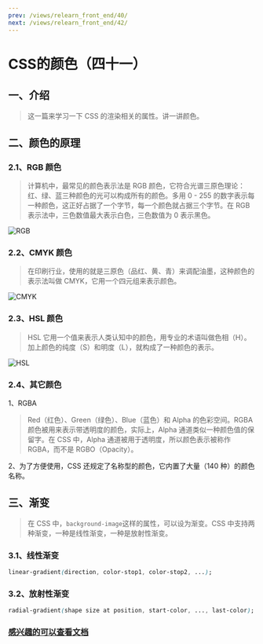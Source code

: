 ```yaml
---
prev: /views/relearn_front_end/40/
next: /views/relearn_front_end/42/
---
```

# CSS的颜色（四十一）

## 一、介绍

> 这一篇来学习一下 CSS 的渲染相关的属性。讲一讲颜色。

## 二、颜色的原理

### 2.1、RGB 颜色

> 计算机中，最常见的颜色表示法是 RGB 颜色，它符合光谱三原色理论：红、绿、蓝三种颜色的光可以构成所有的颜色。多用 0 - 255 的数字表示每一种颜色，这正好占据了一个字节，每一个颜色就占据三个字节。在 RGB 表示法中，三色数值最大表示白色，三色数值为 0 表示黑色。

![RGB](https://static001.geekbang.org/resource/image/7f/a1/7f5bf39cbe44e36758683a674f9fcfa1.png)

### 2.2、CMYK 颜色

> 在印刷行业，使用的就是三原色（品红、黄、青）来调配油墨，这种颜色的表示法叫做 CMYK，它用一个四元组来表示颜色。

![CMYK](https://static001.geekbang.org/resource/image/15/1b/15fefe9f80ec8e1f7bd9ecd223feb61b.png)

### 2.3、HSL 颜色

> HSL 它用一个值来表示人类认知中的颜色，用专业的术语叫做色相（H）。加上颜色的纯度（S）和明度（L），就构成了一种颜色的表示。

![HSL](https://static001.geekbang.org/resource/image/a3/ce/a3016a6ff178870d6dba23f807b0dfce.png)

### 2.4、其它颜色

1、RGBA

> Red（红色）、Green（绿色）、Blue（蓝色）和 Alpha 的色彩空间。RGBA 颜色被用来表示带透明度的颜色，实际上，Alpha 通道类似一种颜色值的保留字。在 CSS 中，Alpha 通道被用于透明度，所以颜色表示被称作 RGBA，而不是 RGBO（Opacity）。

2、为了方便使用，CSS 还规定了名称型的颜色，它内置了大量（140 种）的颜色名称。

## 三、渐变

> 在 CSS 中，`background-image`这样的属性，可以设为渐变。CSS 中支持两种渐变，一种是线性渐变，一种是放射性渐变。

### 3.1、线性渐变

```css
linear-gradient(direction, color-stop1, color-stop2, ...);
```

### 3.2、放射性渐变

```css
radial-gradient(shape size at position, start-color, ..., last-color);
```

### [感兴趣的可以查看文档](https://www.runoob.com/css3/css3-gradients.html)

